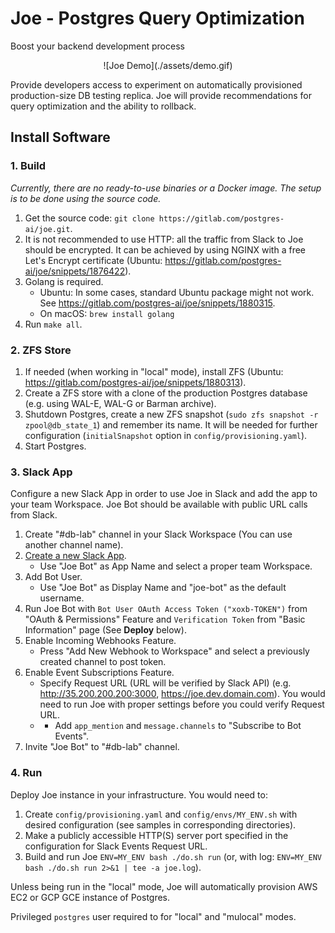 # Joe - Postgres Query Optimization
Boost your backend development process

<div align="center">
    ![Joe Demo](./assets/demo.gif)
</div>

Provide developers access to experiment on automatically provisioned
production-size DB testing replica. Joe will provide recommendations
for query optimization and the ability to rollback.

## Install Software

### 1. Build
*Currently, there are no ready-to-use binaries or a Docker image. The setup
is to be done using the source code.*

1. Get the source code: `git clone https://gitlab.com/postgres-ai/joe.git`.
1. It is not recommended to use HTTP: all the traffic from Slack to Joe should
be encrypted. It can be achieved by using NGINX with a free Let's Encrypt
certificate (Ubuntu: https://gitlab.com/postgres-ai/joe/snippets/1876422).
1. Golang is required.
    - Ubuntu: In some cases, standard Ubuntu package might not work. See
https://gitlab.com/postgres-ai/joe/snippets/1880315.
    - On macOS: `brew install golang`
1. Run `make all`.

### 2. ZFS Store
1. If needed (when working in "local" mode), install ZFS (Ubuntu:
https://gitlab.com/postgres-ai/joe/snippets/1880313).
1. Create a ZFS store with a clone of
the production Postgres database (e.g. using WAL-E, WAL-G or Barman archive).
1. Shutdown Postgres, create a new ZFS snapshot
(`sudo zfs snapshot -r  zpool@db_state_1`) and remember its name. It will
be needed for further configuration (`initialSnapshot` option in 
`config/provisioning.yaml`).
1. Start Postgres.

### 3. Slack App
Configure a new Slack App in order to use Joe in Slack and add the app to your
team Workspace. Joe Bot should be available with public URL calls from Slack.
1. Create "#db-lab" channel in your Slack Workspace (You can use another channel name).
1. [Create a new Slack App](https://api.slack.com/apps?new_app=1).
    * Use "Joe Bot" as App Name and select a proper team Workspace.
1. Add Bot User.
    * Use "Joe Bot" as Display Name and "joe-bot" as the default username.
1. Run Joe Bot with `Bot User OAuth Access Token ("xoxb-TOKEN")` from "OAuth & Permissions" Feature and `Verification Token` from "Basic Information" page (See **Deploy** below).
1. Enable Incoming Webhooks Feature.
    * Press "Add New Webhook to Workspace" and select a previously created channel to post token.
1. Enable Event Subscriptions Feature.
    * Specify Request URL (URL will be verified by Slack API) (e.g. http://35.200.200.200:3000, https://joe.dev.domain.com). You would need to run Joe with proper settings before you could verify Request URL.
    * * Add `app_mention` and `message.channels` to "Subscribe to Bot Events".
1. Invite "Joe Bot" to "#db-lab" channel.

### 4. Run
Deploy Joe instance in your infrastructure. You would need to:
1. Create `config/provisioning.yaml` and `config/envs/MY_ENV.sh` with desired configuration (see samples in corresponding directories).
1. Make a publicly accessible HTTP(S) server port specified in the configuration for Slack Events Request URL.
1. Build and run Joe `ENV=MY_ENV bash ./do.sh run` (or, with log: `ENV=MY_ENV bash ./do.sh run 2>&1 | tee -a joe.log`).

Unless being run in the "local" mode, Joe will automatically provision AWS EC2
or GCP GCE instance of Postgres.

Privileged `postgres` user required to for "local" and "mulocal" modes.
